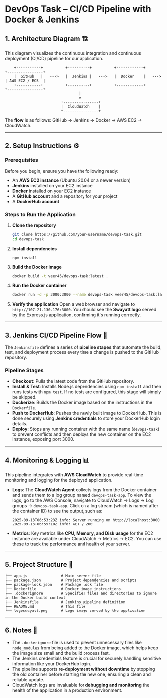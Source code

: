 # DevOps Task – CI/CD Pipeline with Docker & Jenkins

## 1\. Architecture Diagram 🏗️

This diagram visualizes the continuous integration and continuous deployment (CI/CD) pipeline for our application.

```
    +-----------+          +----------+          +------------+          +----------------+
    |  GitHub   |   --->   |  Jenkins |   --->   |  Docker    |   --->   | AWS EC2 / ECS  |
    +-----------+          +----------+          +------------+          +----------------+
                                 |
                                 v
                         +----------------+
                         |  CloudWatch    |
                         +----------------+
```

The **flow** is as follows: GitHub → Jenkins → Docker → AWS EC2 → CloudWatch.

-----

## 2\. Setup Instructions ⚙️

### Prerequisites

Before you begin, ensure you have the following ready:

  * An **AWS EC2 instance** (Ubuntu 20.04 or a newer version)
  * **Jenkins** installed on your EC2 instance
  * **Docker** installed on your EC2 instance
  * A **GitHub account** and a repository for your project
  * A **DockerHub account**

### Steps to Run the Application

1.  **Clone the repository**

    ```bash
    git clone https://github.com/your-username/devops-task.git
    cd devops-task
    ```

2.  **Install dependencies**

    ```bash
    npm install
    ```

3.  **Build the Docker image**

    ```bash
    docker build -t veer45/devops-task:latest .
    ```

4.  **Run the Docker container**

    ```bash
    docker run -d -p 3000:3000 --name devops-task veer45/devops-task:latest
    ```

5.  **Verify the application**
    Open a web browser and navigate to `http://107.21.130.176:3000`. You should see the **Swayatt logo** served by the Express.js application, confirming it's running correctly.

-----

## 3\. Jenkins CI/CD Pipeline Flow 🚀

The `Jenkinsfile` defines a series of **pipeline stages** that automate the build, test, and deployment process every time a change is pushed to the GitHub repository.

### Pipeline Stages

  * **Checkout**: Pulls the latest code from the GitHub repository.
  * **Install & Test**: Installs Node.js dependencies using `npm install` and then runs tests with `npm test`. If no tests are configured, this stage will simply be skipped.
  * **Dockerize**: Builds the Docker image based on the instructions in the `Dockerfile`.
  * **Push to DockerHub**: Pushes the newly built image to DockerHub. This is done securely using **Jenkins credentials** to store your DockerHub login details.
  * **Deploy**: Stops any running container with the same name (`devops-task`) to prevent conflicts and then deploys the new container on the EC2 instance, exposing port 3000.

-----

## 4\. Monitoring & Logging 📊

This pipeline integrates with **AWS CloudWatch** to provide real-time monitoring and logging for the deployed application.

  * **Logs**: The **CloudWatch Agent** collects logs from the Docker container and sends them to a log group named `devops-task-app`. To view the logs, go to the AWS Console, navigate to CloudWatch → Logs → Log groups → `devops-task-app`. Click on a log stream (which is named after the container ID) to see the output, such as:
    ```
    2025-09-13T06:53:23Z info: Server running on http://localhost:3000
    2025-09-13T06:55:10Z info: GET / 200
    ```
  * **Metrics**: Key metrics like **CPU, Memory, and Disk usage** for the EC2 instance are available under CloudWatch → Metrics → EC2. You can use these to track the performance and health of your server.

-----

## 5\. Project Structure 📁

```
├── app.js               # Main server file
├── package.json         # Project dependencies and scripts
├── package-lock.json    # Package lock file
├── Dockerfile           # Docker image instructions
├── .dockerignore        # Specifies files and directories to ignore in the Docker build context
├── Jenkinsfile          # Jenkins pipeline definition
├── README.md            # This file
└── logoswayatt.png      # Logo image served by the application
```

-----

## 6\. Notes 📝

  * The `.dockerignore` file is used to prevent unnecessary files like `node_modules` from being added to the Docker image, which helps keep the image size small and the build process fast.
  * The Jenkins credentials feature is crucial for securely handling sensitive information like your DockerHub login.
  * The pipeline supports **re-deployment without downtime** by stopping the old container before starting the new one, ensuring a clean and reliable update.
  * CloudWatch logs are invaluable for **debugging and monitoring** the health of the application in a production environment.
